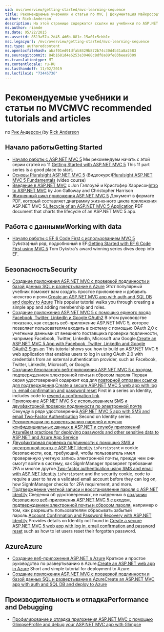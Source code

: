 ```yaml
---
uid: mvc/overview/getting-started/mvc-learning-sequence
title: Рекомендуемые учебники и статьи по MVC | Документация Майкрософт
author: Rick-Anderson
description: На этой странице содержатся ссылки на учебники по ASP.NET MVC и предлагаемую последовательность действий.
ms.author: riande
ms.date: 05/22/2015
ms.assetid: 8513a57a-2d45-4d6b-881c-15a01c5cbb1c
msc.legacyurl: /mvc/overview/getting-started/mvc-learning-sequence
msc.type: authoredcontent
ms.openlocfilehash: abaf01ed91dfab8429b872b74c30d4b31a8a2583
ms.sourcegitcommit: 84b1681d4e6253e30468c8df8a09fe03beea9309
ms.translationtype: MT
ms.contentlocale: ru-RU
ms.lasthandoff: 11/02/2019
ms.locfileid: "73445736"
---
```

# <a name="mvc-recommended-tutorials-and-articles"></a><span data-ttu-id="c246c-103">Рекомендуемые учебники и статьи по MVC</span><span class="sxs-lookup"><span data-stu-id="c246c-103">MVC recommended tutorials and articles</span></span>

<span data-ttu-id="c246c-104">по [Рик Андерсон (]((https://twitter.com/RickAndMSFT))</span><span class="sxs-lookup"><span data-stu-id="c246c-104">by [Rick Anderson]((https://twitter.com/RickAndMSFT))</span></span>

<a id="pwd"></a>
## <a name="getting-started"></a><span data-ttu-id="c246c-105">Начало работы</span><span class="sxs-lookup"><span data-stu-id="c246c-105">Getting Started</span></span>

- <span data-ttu-id="c246c-106">[Начало работы с ASP.NET MVC 5](introduction/getting-started.md) Мы рекомендуем начать с этой серии статей из 11.</span><span class="sxs-lookup"><span data-stu-id="c246c-106">[Getting Started with ASP.NET MVC 5](introduction/getting-started.md) This 11 part series is a good place to start.</span></span>
- <span data-ttu-id="c246c-107">[Основы Pluralsight ASP.NET MVC 5](https://pluralsight.com/training/Player?author=scott-allen&amp;name=aspdotnet-mvc5-fundamentals-m1-introduction&amp;mode=live&amp;clip=0&amp;course=aspdotnet-mvc5-fundamentals) (Видеокурс)</span><span class="sxs-lookup"><span data-stu-id="c246c-107">[Pluralsight ASP.NET MVC 5 Fundamentals](https://pluralsight.com/training/Player?author=scott-allen&amp;name=aspdotnet-mvc5-fundamentals-m1-introduction&amp;mode=live&amp;clip=0&amp;course=aspdotnet-mvc5-fundamentals) (video course)</span></span>
- <span data-ttu-id="c246c-108">[Введение в ASP.NET MVC](https://channel9.msdn.com/Series/Introduction-to-ASP-NET-MVC) с Jon Гэллоуэй и Кристофер Харрисон</span><span class="sxs-lookup"><span data-stu-id="c246c-108">[Intro to ASP.NET MVC](https://channel9.msdn.com/Series/Introduction-to-ASP-NET-MVC) by Jon Galloway and Christopher Harrison</span></span>
- <span data-ttu-id="c246c-109">[Жизненный цикл приложения ASP.NET MVC 5](lifecycle-of-an-aspnet-mvc-5-application.md) Документ в формате PDF, который составляет диаграмму жизненного цикла приложения ASP.NET MVC 5.</span><span class="sxs-lookup"><span data-stu-id="c246c-109">[Lifecycle of an ASP.NET MVC 5 Application](lifecycle-of-an-aspnet-mvc-5-application.md) PDF document that charts the lifecycle of an ASP.NET MVC 5 app.</span></span>

<a id="con"></a>
## <a name="working-with-data"></a><span data-ttu-id="c246c-110">Работа с данными</span><span class="sxs-lookup"><span data-stu-id="c246c-110">Working with data</span></span>

- <span data-ttu-id="c246c-111">[Начало работы с EF 6 Code First с использованием MVC 5](getting-started-with-ef-using-mvc/creating-an-entity-framework-data-model-for-an-asp-net-mvc-application.md) Dykstra)ный ряд, подробноный в EF.</span><span class="sxs-lookup"><span data-stu-id="c246c-111">[Getting Started with EF 6 Code First using MVC 5](getting-started-with-ef-using-mvc/creating-an-entity-framework-data-model-for-an-asp-net-mvc-application.md) Tom Dykstra's award winning series dives deep into EF.</span></span>

<a id="wj"></a>
## <a name="security"></a><span data-ttu-id="c246c-112">Безопасность</span><span class="sxs-lookup"><span data-stu-id="c246c-112">Security</span></span>

- <span data-ttu-id="c246c-113">[Создание приложения ASP.NET MVC с проверкой подлинности и базой данных SQL и развертывание в Azure](https://azure.microsoft.com/documentation/articles/web-sites-dotnet-deploy-aspnet-mvc-app-membership-oauth-sql-database/) Этот популярный учебник поможет вам создать простое приложение и добавить членство и роли.</span><span class="sxs-lookup"><span data-stu-id="c246c-113">[Create an ASP.NET MVC app with auth and SQL DB and deploy to Azure](https://azure.microsoft.com/documentation/articles/web-sites-dotnet-deploy-aspnet-mvc-app-membership-oauth-sql-database/) This popular tutorial walks you through creating a simple app and adding membership and roles.</span></span>
- <span data-ttu-id="c246c-114">[Создание приложения ASP.NET MVC 5 с помощью единого входа Facebook, Twitter, LinkedIn и Google OAuth2](../security/create-an-aspnet-mvc-5-app-with-facebook-and-google-oauth2-and-openid-sign-on.md) В этом руководстве показано, как создать веб-приложение ASP.NET MVC 5, которое позволяет пользователям входить в систему с помощью OAuth 2,0 с учетными данными от внешнего поставщика проверки подлинности, например Facebook, Twitter, LinkedIn, Microsoft или Google.</span><span class="sxs-lookup"><span data-stu-id="c246c-114">[Create an ASP.NET MVC 5 App with Facebook, Twitter, LinkedIn and Google OAuth2 Sign-on](../security/create-an-aspnet-mvc-5-app-with-facebook-and-google-oauth2-and-openid-sign-on.md) This tutorial shows you how to build an ASP.NET MVC 5 web application that enables users to log in using OAuth 2.0 with credentials from an external authentication provider, such as Facebook, Twitter, LinkedIn, Microsoft, or Google.</span></span>
- <span data-ttu-id="c246c-115">[Создание безопасного веб-приложения ASP.NET MVC 5 с входом, подтверждением электронной почты и сбросом пароля](../security/create-an-aspnet-mvc-5-web-app-with-email-confirmation-and-password-reset.md) Первая серия удостоверений содержит код для [повторной отправки ссылки для подтверждения](../security/create-an-aspnet-mvc-5-web-app-with-email-confirmation-and-password-reset.md#rsend).</span><span class="sxs-lookup"><span data-stu-id="c246c-115">[Create a secure ASP.NET MVC 5 web app with log in, email confirmation and password reset](../security/create-an-aspnet-mvc-5-web-app-with-email-confirmation-and-password-reset.md) First in a series on Identity, includes code to [resend a confirmation link](../security/create-an-aspnet-mvc-5-web-app-with-email-confirmation-and-password-reset.md#rsend).</span></span>
- <span data-ttu-id="c246c-116">[Приложение ASP.NET MVC 5 с использованием SMS и двухфакторной проверки подлинности по электронной почте](../security/aspnet-mvc-5-app-with-sms-and-email-two-factor-authentication.md) Секунду в ряде удостоверений.</span><span class="sxs-lookup"><span data-stu-id="c246c-116">[ASP.NET MVC 5 app with SMS and email Two-Factor Authentication](../security/aspnet-mvc-5-app-with-sms-and-email-two-factor-authentication.md) Second on Identity series.</span></span>
- [<span data-ttu-id="c246c-117">Рекомендации по развертыванию паролей и других конфиденциальных данных в ASP.NET и службу приложений Azure</span><span class="sxs-lookup"><span data-stu-id="c246c-117">Best practices for deploying passwords and other sensitive data to ASP.NET and Azure App Service</span></span>](../../../identity/overview/features-api/best-practices-for-deploying-passwords-and-other-sensitive-data-to-aspnet-and-azure.md)
- <span data-ttu-id="c246c-118">[Двухфакторная проверка подлинности с помощью SMS и электронной почты с ASP.NET Identity](../../../identity/overview/features-api/two-factor-authentication-using-sms-and-email-with-aspnet-identity.md) `isPersistent` и cookie безопасности, код, требующий, чтобы пользователь имел проверенную учетную запись электронной почты, прежде чем они смогут войти в систему, как SignInManager проверяет требования 2FA и многое другое.</span><span class="sxs-lookup"><span data-stu-id="c246c-118">[Two-factor authentication using SMS and email with ASP.NET Identity](../../../identity/overview/features-api/two-factor-authentication-using-sms-and-email-with-aspnet-identity.md) `isPersistent` and the security cookie, code to require a user to have a validated email account before they can log on, how SignInManager checks for 2FA requirement, and more.</span></span>
- <span data-ttu-id="c246c-119">[Подтверждение учетной записи и восстановление пароля с ASP.NET Identity](../../../identity/overview/features-api/account-confirmation-and-password-recovery-with-aspnet-identity.md) Сведения об удостоверениях, не найденных в [создании безопасного веб-приложения ASP.NET MVC 5 с входом, подтверждением электронной почты и сбросом пароля,](../security/create-an-aspnet-mvc-5-web-app-with-email-confirmation-and-password-reset.md) например о том, как разрешить пользователям сбрасывать забытый пароль.</span><span class="sxs-lookup"><span data-stu-id="c246c-119">[Account Confirmation and Password Recovery with ASP.NET Identity](../../../identity/overview/features-api/account-confirmation-and-password-recovery-with-aspnet-identity.md) Provides details on Identity not found in [Create a secure ASP.NET MVC 5 web app with log in, email confirmation and password reset](../security/create-an-aspnet-mvc-5-web-app-with-email-confirmation-and-password-reset.md) such as how to let users reset their forgotten password.</span></span>

<a id="da"></a>
## <a name="azure"></a><span data-ttu-id="c246c-120">Azure</span><span class="sxs-lookup"><span data-stu-id="c246c-120">Azure</span></span>

- <span data-ttu-id="c246c-121">[Создание веб-приложения ASP.NET в Azure](https://azure.microsoft.com/documentation/articles/web-sites-dotnet-get-started/) Краткое и простое руководство по развертыванию в Azure.</span><span class="sxs-lookup"><span data-stu-id="c246c-121">[Create an ASP.NET web app in Azure](https://azure.microsoft.com/documentation/articles/web-sites-dotnet-get-started/) Short and simple tutorial for deployment to Azure.</span></span>
- [<span data-ttu-id="c246c-122">Создание приложения ASP.NET MVC с проверкой подлинности и базой данных SQL и развертывание в Azure</span><span class="sxs-lookup"><span data-stu-id="c246c-122">Create an ASP.NET MVC app with auth and SQL DB and deploy to Azure</span></span>](https://azure.microsoft.com/documentation/articles/web-sites-dotnet-deploy-aspnet-mvc-app-membership-oauth-sql-database/)

<a id="perf"></a>
## <a name="performance-and-debugging"></a><span data-ttu-id="c246c-123">Производительность и отладка</span><span class="sxs-lookup"><span data-stu-id="c246c-123">Performance and Debugging</span></span>

- [<span data-ttu-id="c246c-124">Профилирование и отладка приложения ASP.NET MVC с помощью Glimpse</span><span class="sxs-lookup"><span data-stu-id="c246c-124">Profile and debug your ASP.NET MVC app with Glimpse</span></span>](../performance/profile-and-debug-your-aspnet-mvc-app-with-glimpse.md)
